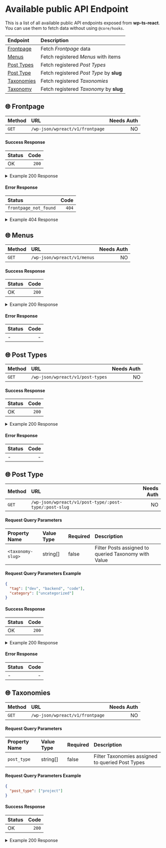 # Available public API Endpoint

This is a list of all available public API endpoints exposed from **wp-ts-react**. You can use them to fetch data without using `@core/hooks`.

| Endpoint                     | Description                              |
| :--------------------------- | :--------------------------------------- |
| [Frontpage](#🌐-frontpage)   | Fetch _Frontpage_ data                   |
| [Menus](#🌐-menus)           | Fetch registered _Menus_ with items      |
| [Post Types](#🌐-post-types) | Fetch registered _Post Types_            |
| [Post Type](#🌐-post-types)  | Fetch registered _Post Type_ by **slug** |
| [Taxonomies](#🌐-taxonomies) | Fetch registered _Taxonomies_            |
| [Taxonomy]()                 | Fetch registered _Taxonomy_ by **slug**  |

## 🌐 Frontpage

| Method | URL                             | Needs Auth |
| :----- | :------------------------------ | ---------: |
| `GET`  | `/wp-json/wpreact/v1/frontpage` |         NO |

#### Success Response

| Status |  Code |
| :----- | ----: |
| OK     | `200` |

<details>
<summary>Example 200 Response</summary>

```json
{
  "ID": 13,
  "post_author": "1",
  "post_date": "2022-05-05 03:41:10",
  "post_date_gmt": "2022-05-05 03:41:10",
  "post_content": "",
  "post_title": "Homepage",
  "post_excerpt": "",
  "post_status": "publish",
  "comment_status": "closed",
  "ping_status": "closed",
  "post_password": "",
  "post_name": "homepage",
  "to_ping": "",
  "pinged": "",
  "post_modified": "2022-11-08 20:58:00",
  "post_modified_gmt": "2022-11-08 20:58:00",
  "post_content_filtered": "",
  "post_parent": 0,
  "guid": "http://wpreact.test/?page_id=13",
  "menu_order": 0,
  "post_type": "page",
  "post_mime_type": "",
  "comment_count": "0",
  "filter": "raw",
  "acf": {
    "body": "/w a frontpage template"
  },
  "url": "http://wpreact.test/",
  "seo": {
    "data": {
      "code": "rest_no_route",
      "message": "No route was found matching the URL and request method.",
      "data": {
        "status": 404
      }
    },
    "headers": [],
    "status": 404
  }
}
```

</details>

#### Error Response

| Status                |  Code |
| :-------------------- | ----: |
| `frontpage_not_found` | `404` |

<details>
<summary>Example 404 Response</summary>

```json
{
  "code": "frontpage_not_found",
  "message": "No Static Frontpage set",
  "data": {
    "status": 404
  }
}
```

</details>

## 🌐 Menus

| Method | URL                         | Needs Auth |
| :----- | :-------------------------- | ---------: |
| `GET`  | `/wp-json/wpreact/v1/menus` |         NO |

#### Success Response

| Status |  Code |
| :----- | ----: |
| OK     | `200` |

<details>
<summary>Example 200 Response</summary>

```json
{
  "primary": [
    {
      "ID": 15,
      "post_author": "1",
      "post_date": "2022-11-08 20:58:20",
      "post_date_gmt": "2022-05-05 03:45:56",
      "post_content": " ",
      "post_title": "",
      "post_excerpt": "",
      "post_status": "publish",
      "comment_status": "closed",
      "ping_status": "closed",
      "post_password": "",
      "post_name": "15",
      "to_ping": "",
      "pinged": "",
      "post_modified": "2022-11-08 20:58:20",
      "post_modified_gmt": "2022-11-08 20:58:20",
      "post_content_filtered": "",
      "post_parent": 0,
      "guid": "http://wpreact.test/?p=15",
      "menu_order": 1,
      "post_type": "nav_menu_item",
      "post_mime_type": "",
      "comment_count": "0",
      "filter": "raw",
      "db_id": 15,
      "menu_item_parent": "0",
      "object_id": "13",
      "object": "page",
      "type": "post_type",
      "type_label": "Page",
      "url": "/",
      "title": "Homepage",
      "target": "",
      "attr_title": "",
      "description": "",
      "classes": [""],
      "xfn": ""
    },
    {
      "ID": 45,
      "post_author": "1",
      "post_date": "2022-11-08 20:58:20",
      "post_date_gmt": "2022-11-03 09:42:06",
      "post_content": " ",
      "post_title": "",
      "post_excerpt": "",
      "post_status": "publish",
      "comment_status": "closed",
      "ping_status": "closed",
      "post_password": "",
      "post_name": "45",
      "to_ping": "",
      "pinged": "",
      "post_modified": "2022-11-08 20:58:20",
      "post_modified_gmt": "2022-11-08 20:58:20",
      "post_content_filtered": "",
      "post_parent": 0,
      "guid": "http://wpreact.test/?p=45",
      "menu_order": 2,
      "post_type": "nav_menu_item",
      "post_mime_type": "",
      "comment_count": "0",
      "filter": "raw",
      "db_id": 45,
      "menu_item_parent": "0",
      "object_id": "24",
      "object": "page",
      "type": "post_type",
      "type_label": "Page",
      "url": "/sample/",
      "title": "Another pages",
      "target": "",
      "attr_title": "",
      "description": "",
      "classes": [""],
      "xfn": ""
    },
    {
      "ID": 44,
      "post_author": "1",
      "post_date": "2022-11-08 20:58:20",
      "post_date_gmt": "2022-11-03 09:42:06",
      "post_content": " ",
      "post_title": "",
      "post_excerpt": "",
      "post_status": "publish",
      "comment_status": "closed",
      "ping_status": "closed",
      "post_password": "",
      "post_name": "44",
      "to_ping": "",
      "pinged": "",
      "post_modified": "2022-11-08 20:58:20",
      "post_modified_gmt": "2022-11-08 20:58:20",
      "post_content_filtered": "",
      "post_parent": 0,
      "guid": "http://wpreact.test/?p=44",
      "menu_order": 3,
      "post_type": "nav_menu_item",
      "post_mime_type": "",
      "comment_count": "0",
      "filter": "raw",
      "db_id": 44,
      "menu_item_parent": "0",
      "object_id": "41",
      "object": "page",
      "type": "post_type",
      "type_label": "Page",
      "url": "/special/",
      "title": "Special Page",
      "target": "",
      "attr_title": "",
      "description": "",
      "classes": [""],
      "xfn": ""
    },
    {
      "ID": 64,
      "post_author": "1",
      "post_date": "2022-11-08 20:58:20",
      "post_date_gmt": "2022-11-04 17:30:50",
      "post_content": "Some projects of something",
      "post_title": "",
      "post_excerpt": "",
      "post_status": "publish",
      "comment_status": "closed",
      "ping_status": "closed",
      "post_password": "",
      "post_name": "64",
      "to_ping": "",
      "pinged": "",
      "post_modified": "2022-11-08 20:58:20",
      "post_modified_gmt": "2022-11-08 20:58:20",
      "post_content_filtered": "",
      "post_parent": 0,
      "guid": "http://wpreact.test/?p=64",
      "menu_order": 4,
      "post_type": "nav_menu_item",
      "post_mime_type": "",
      "comment_count": "0",
      "filter": "raw",
      "db_id": 64,
      "menu_item_parent": "0",
      "object_id": "-10",
      "object": "project",
      "type": "post_type_archive",
      "title": "All Projects",
      "type_label": "Post Type Archive",
      "url": "/project/",
      "target": "",
      "attr_title": "",
      "description": "Some projects of something",
      "classes": [""],
      "xfn": ""
    }
  ]
}
```

</details>

#### Error Response

| Status | Code |
| :----- | ---: |
| -      |    - |

## 🌐 Post Types

| Method | URL                              | Needs Auth |
| :----- | :------------------------------- | ---------: |
| `GET`  | `/wp-json/wpreact/v1/post-types` |         NO |

#### Success Response

| Status |  Code |
| :----- | ----: |
| OK     | `200` |

<details>
<summary>Example 200 Response</summary>

```json
{[
 {
  "name": "page",
  "label": "Pages",
  "labels": {
   "name": "Pages",
   "singular_name": "Page",
   "add_new": "Add New",
   "add_new_item": "Add New Page",
   "edit_item": "Edit Page",
   "new_item": "New Page",
   "view_item": "View Page",
   "view_items": "View Pages",
   "search_items": "Search Pages",
   "not_found": "No pages found.",
   "not_found_in_trash": "No pages found in Trash.",
   "parent_item_colon": "Parent Page:",
   "all_items": "All Pages",
   "archives": "Page Archives",
   "attributes": "Page Attributes",
   "insert_into_item": "Insert into page",
   "uploaded_to_this_item": "Uploaded to this page",
   "featured_image": "Featured image",
   "set_featured_image": "Set featured image",
   "remove_featured_image": "Remove featured image",
   "use_featured_image": "Use as featured image",
   "filter_items_list": "Filter pages list",
   "filter_by_date": "Filter by date",
   "items_list_navigation": "Pages list navigation",
   "items_list": "Pages list",
   "item_published": "Page published.",
   "item_published_privately": "Page published privately.",
   "item_reverted_to_draft": "Page reverted to draft.",
   "item_scheduled": "Page scheduled.",
   "item_updated": "Page updated.",
   "item_link": "Page Link",
   "item_link_description": "A link to a page.",
   "menu_name": "Pages",
   "name_admin_bar": "Page"
  },
  "description": "",
  "public": true,
  "hierarchical": true,
  "exclude_from_search": false,
  "publicly_queryable": false,
  "show_ui": true,
  "show_in_menu": true,
  "show_in_nav_menus": true,
  "show_in_admin_bar": true,
  "menu_position": 20,
  "menu_icon": "dashicons-admin-page",
  "capability_type": "page",
  "map_meta_cap": true,
  "register_meta_box_cb": null,
  "taxonomies": [],
  "has_archive": false,
  "query_var": false,
  "can_export": true,
  "delete_with_user": true,
  "template": [],
  "template_lock": false,
  "_builtin": true,
  "_edit_link": "post.php?post=%d",
  "cap": {
   "edit_post": "edit_page",
   "read_post": "read_page",
   "delete_post": "delete_page",
   "edit_posts": "edit_pages",
   "edit_others_posts": "edit_others_pages",
   "delete_posts": "delete_pages",
   "publish_posts": "publish_pages",
   "read_private_posts": "read_private_pages",
   "read": "read",
   "delete_private_posts": "delete_private_pages",
   "delete_published_posts": "delete_published_pages",
   "delete_others_posts": "delete_others_pages",
   "edit_private_posts": "edit_private_pages",
   "edit_published_posts": "edit_published_pages",
   "create_posts": "edit_pages"
  },
  "rewrite": false,
  "show_in_rest": true,
  "rest_base": "pages",
  "rest_namespace": "wp\/v2",
  "rest_controller_class": "WP_REST_Posts_Controller",
  "rest_controller": {}
 },
 {
  "name": "project",
  "label": "Projects",
  "labels": {
   "name": "Projects",
   "singular_name": "Project",
   "add_new": "Add New",
   "add_new_item": "Add New Project",
   "edit_item": "Edit Project",
   "new_item": "New Post",
   "view_item": "View Project",
   "view_items": "View Posts",
   "search_items": "Search Project",
   "not_found": "Not Found",
   "not_found_in_trash": "Not found in Trash",
   "parent_item_colon": "Parent Project",
   "all_items": "All Projects",
   "archives": "All Projects",
   "attributes": "Post Attributes",
   "insert_into_item": "Insert into post",
   "uploaded_to_this_item": "Uploaded to this post",
   "featured_image": "Featured image",
   "set_featured_image": "Set featured image",
   "remove_featured_image": "Remove featured image",
   "use_featured_image": "Use as featured image",
   "filter_items_list": "Filter posts list",
   "filter_by_date": "Filter by date",
   "items_list_navigation": "Posts list navigation",
   "items_list": "Posts list",
   "item_published": "Post published.",
   "item_published_privately": "Post published privately.",
   "item_reverted_to_draft": "Post reverted to draft.",
   "item_scheduled": "Post scheduled.",
   "item_updated": "Post updated.",
   "item_link": "Post Link",
   "item_link_description": "A link to a post.",
   "menu_name": "Projects",
   "update_item": "Update Project",
   "name_admin_bar": "Project"
  },
  "description": "Some projects of something",
  "public": true,
  "hierarchical": false,
  "exclude_from_search": false,
  "publicly_queryable": true,
  "show_ui": true,
  "show_in_menu": true,
  "show_in_nav_menus": true,
  "show_in_admin_bar": true,
  "menu_position": 5,
  "menu_icon": "dashicons-arrow-right-alt",
  "capability_type": "post",
  "map_meta_cap": true,
  "register_meta_box_cb": null,
  "taxonomies": [
   "genres"
  ],
  "has_archive": true,
  "query_var": "project",
  "can_export": true,
  "delete_with_user": null,
  "template": [],
  "template_lock": false,
  "_builtin": false,
  "_edit_link": "post.php?post=%d",
  "cap": {
   "edit_post": "edit_post",
   "read_post": "read_post",
   "delete_post": "delete_post",
   "edit_posts": "edit_posts",
   "edit_others_posts": "edit_others_posts",
   "delete_posts": "delete_posts",
   "publish_posts": "publish_posts",
   "read_private_posts": "read_private_posts",
   "read": "read",
   "delete_private_posts": "delete_private_posts",
   "delete_published_posts": "delete_published_posts",
   "delete_others_posts": "delete_others_posts",
   "edit_private_posts": "edit_private_posts",
   "edit_published_posts": "edit_published_posts",
   "create_posts": "edit_posts"
  },
  "rewrite": {
   "slug": "project",
   "with_front": true,
   "pages": true,
   "feeds": true,
   "ep_mask": 1
  },
  "show_in_rest": true,
  "rest_base": false,
  "rest_namespace": "wp\/v2",
  "rest_controller_class": false,
  "rest_controller": {}
 }
]}
```

</details>

#### Error Response

| Status | Code |
| :----- | ---: |
| -      |    - |

## 🌐 Post Type

| Method | URL                                                    | Needs Auth |
| :----- | :----------------------------------------------------- | ---------: |
| `GET`  | `/wp-json/wpreact/v1/post-type/:post-type/:post-slug ` |         NO |

#### Request Query Parameters

| Property Name     | Value Type | Required | Description                                          |
| :---------------- | :--------- | :------- | :--------------------------------------------------- |
| `<taxonomy-slug>` | string[]   | false    | Filter Posts assigned to queried Taxonomy with Value |

#### Request Query Parameters Example

```json
{
  "tag": ["dev", "backend", "code"],
  "category": ["uncategorized"]
}
```

#### Success Response

| Status |  Code |
| :----- | ----: |
| OK     | `200` |

<details>
<summary>Example 200 Response</summary>

```json
[
  {
    "ID": 52,
    "post_author": "1",
    "post_date": "2022-11-04 08:05:59",
    "post_date_gmt": "2022-11-04 08:05:59",
    "post_content": "",
    "post_title": "Dev project",
    "post_excerpt": "",
    "post_status": "publish",
    "comment_status": "closed",
    "ping_status": "closed",
    "post_password": "",
    "post_name": "dev-project",
    "to_ping": "",
    "pinged": "",
    "post_modified": "2022-11-04 08:05:59",
    "post_modified_gmt": "2022-11-04 08:05:59",
    "post_content_filtered": "",
    "post_parent": 0,
    "guid": "http://wpreact.test/?post_type=project&#038;p=52",
    "menu_order": 0,
    "post_type": "project",
    "post_mime_type": "",
    "comment_count": "0",
    "filter": "raw",
    "url": "/project/dev-project/",
    "acf": {
      "body": ""
    }
  },
  {
    "ID": 33,
    "post_author": "1",
    "post_date": "2022-07-04 17:03:15",
    "post_date_gmt": "2022-07-04 17:03:15",
    "post_content": "",
    "post_title": "Sample Project",
    "post_excerpt": "",
    "post_status": "publish",
    "comment_status": "closed",
    "ping_status": "closed",
    "post_password": "",
    "post_name": "sample-project",
    "to_ping": "",
    "pinged": "",
    "post_modified": "2022-11-04 17:14:35",
    "post_modified_gmt": "2022-11-04 17:14:35",
    "post_content_filtered": "",
    "post_parent": 0,
    "guid": "http://wpreact.test/?post_type=project&#038;p=33",
    "menu_order": 0,
    "post_type": "project",
    "post_mime_type": "",
    "comment_count": "0",
    "filter": "raw",
    "url": "/project/sample-project/",
    "acf": {
      "body": "Sample Project"
    }
  }
]
```

</details>

#### Error Response

| Status | Code |
| :----- | ---: |
| -      |    - |

## 🌐 Taxonomies

| Method | URL                             | Needs Auth |
| :----- | :------------------------------ | ---------: |
| `GET`  | `/wp-json/wpreact/v1/frontpage` |         NO |

#### Request Query Parameters

| Property Name | Value Type | Required | Description                                      |
| :------------ | :--------- | :------- | :----------------------------------------------- |
| `post_type`   | string[]   | false    | Filter Taxonomies assigned to queried Post Types |

#### Request Query Parameters Example

```json
{
  "post_type": ["project"]
}
```

#### Success Response

| Status |  Code |
| :----- | ----: |
| OK     | `200` |

<details>
<summary>Example 200 Response</summary>

```json
[
  {
    "slug": "category",
    "label": "Categories",
    "available_in": ["page", "project"],
    "terms": [
      {
        "term_id": 1,
        "name": "Uncategorized",
        "slug": "uncategorized",
        "term_group": 0,
        "term_taxonomy_id": 1,
        "taxonomy": "category",
        "description": "",
        "parent": 0,
        "count": 0,
        "filter": "raw"
      }
    ]
  },
  {
    "slug": "tag",
    "label": "Tags",
    "available_in": ["project"],
    "terms": [
      {
        "term_id": 9,
        "name": "backend",
        "slug": "backend",
        "term_group": 0,
        "term_taxonomy_id": 9,
        "taxonomy": "tag",
        "description": "",
        "parent": 0,
        "count": 1,
        "filter": "raw"
      },
      {
        "term_id": 7,
        "name": "dev",
        "slug": "dev",
        "term_group": 0,
        "term_taxonomy_id": 7,
        "taxonomy": "tag",
        "description": "",
        "parent": 0,
        "count": 2,
        "filter": "raw"
      },
      {
        "term_id": 8,
        "name": "frontend",
        "slug": "frontend",
        "term_group": 0,
        "term_taxonomy_id": 8,
        "taxonomy": "tag",
        "description": "",
        "parent": 0,
        "count": 1,
        "filter": "raw"
      }
    ]
  },
  {
    "slug": "topic",
    "label": "Topics",
    "available_in": ["project"],
    "terms": []
  }
]
```

</details>
